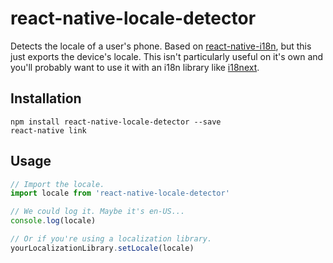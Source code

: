 # react-native-locale-detector

Detects the locale of a user's phone.
Based on [react-native-i18n](https://github.com/AlexanderZaytsev/react-native-i18n), but this just exports the device's locale. This isn't particularly useful on it's own and you'll probably want to use it with an i18n library like [i18next](https://github.com/i18next/i18next).

## Installation

```
npm install react-native-locale-detector --save
react-native link
```

## Usage

```javascript
// Import the locale.
import locale from 'react-native-locale-detector'

// We could log it. Maybe it's en-US...
console.log(locale)

// Or if you're using a localization library.
yourLocalizationLibrary.setLocale(locale)
```
